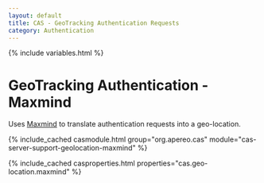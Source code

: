 ```yaml
---
layout: default
title: CAS - GeoTracking Authentication Requests
category: Authentication
---
```

{% include variables.html %}


# GeoTracking Authentication - Maxmind

Uses [Maxmind](https://www.maxmind.com/en/geoip2-databases) to translate authentication requests into a geo-location.

{% include_cached casmodule.html group="org.apereo.cas" module="cas-server-support-geolocation-maxmind" %}

{% include_cached casproperties.html properties="cas.geo-location.maxmind" %}
